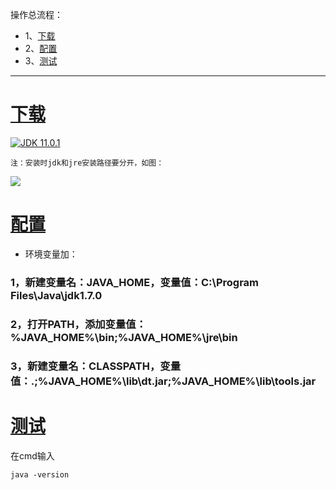 操作总流程：
- 1、[下载](#java-01) 
- 2、[配置](#java-02) 
- 3、[测试](#java-03) 

----------
# <a name="java-01" href="#" >下载</a>
[![](https://img.shields.io/badge/JDK-11.0.1-green.svg "JDK 11.0.1")](https://pan.baidu.com/s/1kwzu0YBNNkPla7U9mHYGpQ)


`注：安装时jdk和jre安装路径要分开，如图：`

![](image/1-1.png)

# <a name="java-02" href="#" >配置</a>
- 环境变量加： 
### 1，新建变量名：JAVA_HOME，变量值：C:\Program Files\Java\jdk1.7.0
### 2，打开PATH，添加变量值：%JAVA_HOME%\bin;%JAVA_HOME%\jre\bin
### 3，新建变量名：CLASSPATH，变量值：.;%JAVA_HOME%\lib\dt.jar;%JAVA_HOME%\lib\tools.jar

# <a name="java-03" href="#" >测试</a>
在cmd输入
```shell
java -version
```
